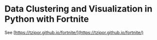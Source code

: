 # Data Clustering and Visualization in Python with Fortnite
See [https://tzipor.github.io/fortnite/](https://tzipor.github.io/fortnite/)
